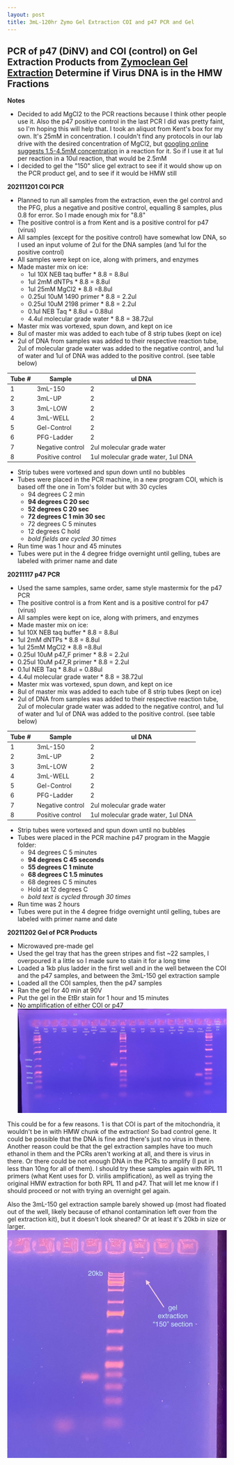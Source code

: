 ```yaml
---
layout: post
title: 3mL-120hr Zymo Gel Extraction COI and p47 PCR and Gel
---
```


## PCR of p47 (DiNV) and COI (control) on Gel Extraction Products from [Zymoclean Gel Extraction](https://meschedl.github.io/Unckless-Lab-Notebook-Maggie/2021/12/01/HMW-Gel-and-Zymo-Gel-Extract.html) Determine if Virus DNA is in the HMW Fractions

**Notes**
- Decided to add MgCl2 to the PCR reactions because I think other people use it. Also the p47 positive control in the last PCR I did was pretty faint, so I'm hoping this will help that. I took an aliquot from Kent's box for my own. It's 25mM in concentration. I couldn't find any protocols in our lab drive with the desired concentration of MgCl2, but [googling online suggests 1.5-4.5mM concentration](https://pubmed.ncbi.nlm.nih.gov/8024785/) in a reaction for it. So if I use it at 1ul per reaction in a 10ul reaction, that would be 2.5mM
- I decided to gel the "150" slice gel extract to see if it would show up on the PCR product gel, and to see if it would be HMW still

**202111201 COI PCR**
- Planned to run all samples from the extraction, even the gel control and the PFG, plus a negative and positive control, equalling 8 samples, plus 0.8 for error. So I made enough mix for "8.8"
- The positive control is a from Kent and is a positive control for p47 (virus)
- All samples (except for the positive control) have somewhat low DNA, so I used an input volume of 2ul for the DNA samples (and 1ul for the positive control)
- All samples were kept on ice, along with primers, and enzymes
- Made master mix on ice:
  - 1ul 10X NEB taq buffer * 8.8 = 8.8ul
  - 1ul 2mM dNTPs * 8.8 = 8.8ul
  - 1ul 25mM MgCl2 * 8.8 =8.8ul
  - 0.25ul 10uM 1490 primer * 8.8 = 2.2ul
  - 0.25ul 10uM 2198 primer * 8.8 = 2.2ul
  - 0.1ul NEB Taq * 8.8ul = 0.88ul
  - 4.4ul molecular grade water * 8.8 = 38.72ul
- Master mix was vortexed, spun down, and kept on ice
- 8ul of master mix was added to each tube of 8 strip tubes (kept on ice)
- 2ul of DNA from samples was added to their respective reaction tube, 2ul of molecular grade water was added to the negative control, and 1ul of water and 1ul of DNA was added to the positive control. (see table below)

|Tube #|Sample|ul DNA|
|---|---|---|
|1|3mL-150|2|
|2|3mL-UP|2|
|3|3mL-LOW|2|
|4|3mL-WELL|2|
|5|Gel-Control|2|
|6|PFG-Ladder|2|
|7|Negative control|2ul molecular grade water|
|8|Positive control|1ul molecular grade water, 1ul DNA|

- Strip tubes were vortexed and spun down until no bubbles
- Tubes were placed in the PCR machine, in a new program COI, which is based off the one in Tom's folder but with 30 cycles
  - 94 degrees C 2 min
  - **94 degrees C 20 sec**
  - **52 degrees C 20 sec**
  - **72 degrees C 1 min 30 sec**
  - 72 degrees C 5 minutes
  - 12 degrees C hold
  - _bold fields are cycled 30 times_
- Run time was 1 hour and 45 minutes
- Tubes were put in the 4 degree fridge overnight until gelling, tubes are labeled with primer name and date

**20211117 p47 PCR**
- Used the same samples, same order, same style mastermix for the p47 PCR
- The positive control is a from Kent and is a positive control for p47 (virus)
- All samples were kept on ice, along with primers, and enzymes
- Made master mix on ice:
- 1ul 10X NEB taq buffer * 8.8 = 8.8ul
- 1ul 2mM dNTPs * 8.8 = 8.8ul
- 1ul 25mM MgCl2 * 8.8 =8.8ul
- 0.25ul 10uM p47_F primer * 8.8 = 2.2ul
- 0.25ul 10uM p47_R primer * 8.8 = 2.2ul
- 0.1ul NEB Taq * 8.8ul = 0.88ul
- 4.4ul molecular grade water * 8.8 = 38.72ul
- Master mix was vortexed, spun down, and kept on ice
- 8ul of master mix was added to each tube of 8 strip tubes (kept on ice)
- 2ul of DNA from samples was added to their respective reaction tube, 2ul of molecular grade water was added to the negative control, and 1ul of water and 1ul of DNA was added to the positive control. (see table below)

|Tube #|Sample|ul DNA|
|---|---|---|
|1|3mL-150|2|
|2|3mL-UP|2|
|3|3mL-LOW|2|
|4|3mL-WELL|2|
|5|Gel-Control|2|
|6|PFG-Ladder|2|
|7|Negative control|2ul molecular grade water|
|8|Positive control|1ul molecular grade water, 1ul DNA|

- Strip tubes were vortexed and spun down until no bubbles
- Tubes were placed in the PCR machine p47 program in the Maggie folder:
  - 94 degrees C 5 minutes
  - **94 degrees C 45 seconds**
  - **55 degrees C 1 minute**
  - **68 degrees C 1.5 minutes**
  - 68 degrees C 5 minutes
  - Hold at 12 degrees C
  - _bold text is cycled through 30 times_
-  Run time was 2 hours
- Tubes were put in the 4 degree fridge overnight until gelling, tubes are labeled with primer name and date


**20211202 Gel of PCR Products**
- Microwaved pre-made gel
- Used the gel tray that has the green stripes and fist ~22 samples, I overpoured it a little so I made sure to stain it for a long time
- Loaded a 1kb plus ladder in the first well and in the well between the COI and the p47 samples, and between the 3mL-150 gel extraction sample
- Loaded all the COI samples, then the p47 samples
- Ran the gel for 40 min at 90V
- Put the gel in the EtBr stain for 1 hour and 15 minutes
- No amplification of either COI or p47
![](https://raw.githubusercontent.com/meschedl/Unckless-Lab-Notebook-Maggie/master/images/20211202-PCR-gel.jpeg)

This could be for a few reasons. 1 is that COI is part of the mitochondria, it wouldn't be in with HMW chunk of the extraction! So bad control gene. It could be possible that the DNA is fine and there's just no virus in there. Another reason could be that the gel extraction samples have too much ethanol in them and the PCRs aren't working at all, and there is virus in there. Or there could be not enough DNA in the PCRs to amplify (I put in less than 10ng for all of them). I should try these samples again with RPL 11 primers (what Kent uses for D. virilis amplification), as well as trying the original HMW extraction for both RPL 11 and p47. That will let me know if I should proceed or not with trying an overnight gel again.

Also the 3mL-150 gel extraction sample barely showed up (most had floated out of the well, likely because of ethanol contamination left over from the gel extraction kit), but it doesn't look sheared? Or at least it's 20kb in size or larger.
![](https://raw.githubusercontent.com/meschedl/Unckless-Lab-Notebook-Maggie/master/images/20211202-gel-zoom-in.jpeg)
